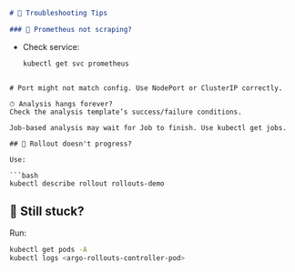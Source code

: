 ```markdown
# 🧯 Troubleshooting Tips

### 🚫 Prometheus not scraping?
```
- Check service:

  ```bash
  kubectl get svc prometheus
```

# Port might not match config. Use NodePort or ClusterIP correctly.

⏱ Analysis hangs forever?
Check the analysis template’s success/failure conditions.

Job-based analysis may wait for Job to finish. Use kubectl get jobs.

## 🛑 Rollout doesn't progress?

Use:

```bash
kubectl describe rollout rollouts-demo
```

## 🔎 Still stuck?

Run:

```bash
kubectl get pods -A
kubectl logs <argo-rollouts-controller-pod>
```
